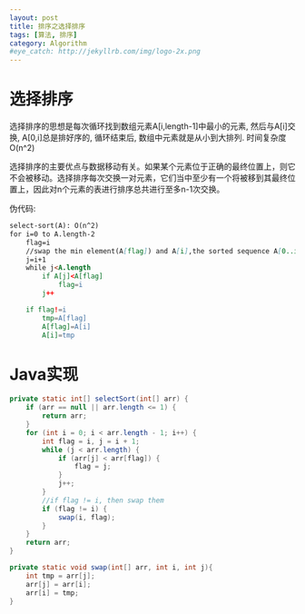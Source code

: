 ```yaml
---
layout: post
title: 排序之选择排序
tags: [算法, 排序]
category: Algorithm
#eye_catch: http://jekyllrb.com/img/logo-2x.png
---
```


<script type="text/javascript" src="http://cdn.mathjax.org/mathjax/latest/MathJax.js?config=default"></script>

# 选择排序

选择排序的思想是每次循环找到数组元素A[i,length-1]中最小的元素, 然后与A[i]交换, A[0,i]总是排好序的, 循环结束后, 数组中元素就是从小到大排列. 时间复杂度O(n^2)

选择排序的主要优点与数据移动有关。如果某个元素位于正确的最终位置上，则它不会被移动。选择排序每次交换一对元素，它们当中至少有一个将被移到其最终位置上，因此对n个元素的表进行排序总共进行至多n-1次交换。

<!--more-->
<!--more-->

伪代码:

```md
select-sort(A): O(n^2)
for i=0 to A.length-2
    flag=i
    //swap the min element(A[flag]) and A[i],the sorted sequence A[0..i] are the ith min elements
    j=i+1
    while j<A.length
        if A[j]<A[flag]
            flag=i
        j++

    if flag!=i
        tmp=A[flag]
        A[flag]=A[i]
        A[i]=tmp
```

# Java实现

```java
private static int[] selectSort(int[] arr) {
    if (arr == null || arr.length <= 1) {
        return arr;
    }
    for (int i = 0; i < arr.length - 1; i++) {
        int flag = i, j = i + 1;
        while (j < arr.length) {
            if (arr[j] < arr[flag]) {
                flag = j;
            }
            j++;
        }
        //if flag != i, then swap them
        if (flag != i) {
            swap(i, flag);
        }
    }
    return arr;
}

private static void swap(int[] arr, int i, int j){
    int tmp = arr[j];
    arr[j] = arr[i];
    arr[i] = tmp;
}
```